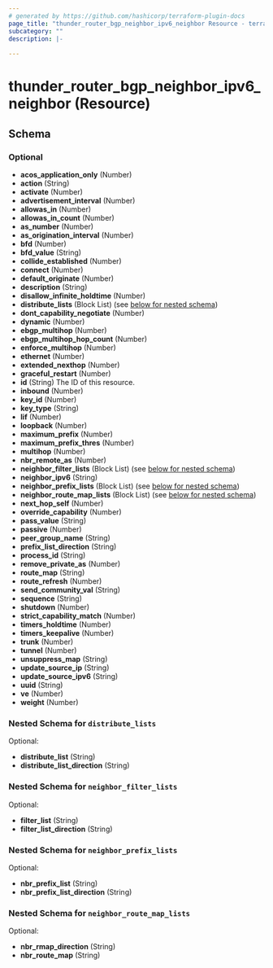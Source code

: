 ```yaml
---
# generated by https://github.com/hashicorp/terraform-plugin-docs
page_title: "thunder_router_bgp_neighbor_ipv6_neighbor Resource - terraform-provider-thunder"
subcategory: ""
description: |-
  
---
```


# thunder_router_bgp_neighbor_ipv6_neighbor (Resource)





<!-- schema generated by tfplugindocs -->
## Schema

### Optional

- **acos_application_only** (Number)
- **action** (String)
- **activate** (Number)
- **advertisement_interval** (Number)
- **allowas_in** (Number)
- **allowas_in_count** (Number)
- **as_number** (Number)
- **as_origination_interval** (Number)
- **bfd** (Number)
- **bfd_value** (String)
- **collide_established** (Number)
- **connect** (Number)
- **default_originate** (Number)
- **description** (String)
- **disallow_infinite_holdtime** (Number)
- **distribute_lists** (Block List) (see [below for nested schema](#nestedblock--distribute_lists))
- **dont_capability_negotiate** (Number)
- **dynamic** (Number)
- **ebgp_multihop** (Number)
- **ebgp_multihop_hop_count** (Number)
- **enforce_multihop** (Number)
- **ethernet** (Number)
- **extended_nexthop** (Number)
- **graceful_restart** (Number)
- **id** (String) The ID of this resource.
- **inbound** (Number)
- **key_id** (Number)
- **key_type** (String)
- **lif** (Number)
- **loopback** (Number)
- **maximum_prefix** (Number)
- **maximum_prefix_thres** (Number)
- **multihop** (Number)
- **nbr_remote_as** (Number)
- **neighbor_filter_lists** (Block List) (see [below for nested schema](#nestedblock--neighbor_filter_lists))
- **neighbor_ipv6** (String)
- **neighbor_prefix_lists** (Block List) (see [below for nested schema](#nestedblock--neighbor_prefix_lists))
- **neighbor_route_map_lists** (Block List) (see [below for nested schema](#nestedblock--neighbor_route_map_lists))
- **next_hop_self** (Number)
- **override_capability** (Number)
- **pass_value** (String)
- **passive** (Number)
- **peer_group_name** (String)
- **prefix_list_direction** (String)
- **process_id** (String)
- **remove_private_as** (Number)
- **route_map** (String)
- **route_refresh** (Number)
- **send_community_val** (String)
- **sequence** (String)
- **shutdown** (Number)
- **strict_capability_match** (Number)
- **timers_holdtime** (Number)
- **timers_keepalive** (Number)
- **trunk** (Number)
- **tunnel** (Number)
- **unsuppress_map** (String)
- **update_source_ip** (String)
- **update_source_ipv6** (String)
- **uuid** (String)
- **ve** (Number)
- **weight** (Number)

<a id="nestedblock--distribute_lists"></a>
### Nested Schema for `distribute_lists`

Optional:

- **distribute_list** (String)
- **distribute_list_direction** (String)


<a id="nestedblock--neighbor_filter_lists"></a>
### Nested Schema for `neighbor_filter_lists`

Optional:

- **filter_list** (String)
- **filter_list_direction** (String)


<a id="nestedblock--neighbor_prefix_lists"></a>
### Nested Schema for `neighbor_prefix_lists`

Optional:

- **nbr_prefix_list** (String)
- **nbr_prefix_list_direction** (String)


<a id="nestedblock--neighbor_route_map_lists"></a>
### Nested Schema for `neighbor_route_map_lists`

Optional:

- **nbr_rmap_direction** (String)
- **nbr_route_map** (String)


